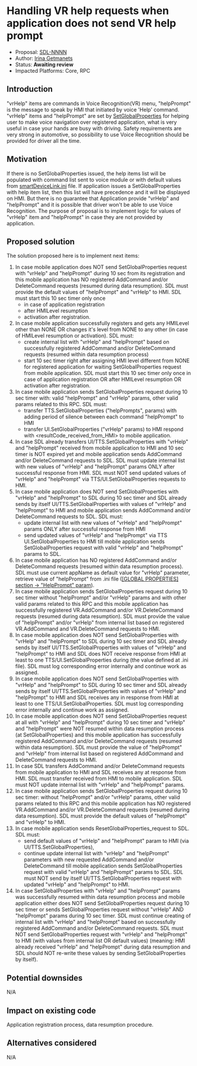 # Handling VR help requests when application does not send VR help prompt

* Proposal: [SDL-NNNN](NNNN-New_rules_for_providing_VRHelpItems_VRHelpTitle.md)
* Author: [Irina Getmanets](https://github.com/GetmanetsIrina)
* Status: **Awaiting review**
* Impacted Platforms: Core, RPC

## Introduction

"vrHelp" items are commands in Voice Recognition(VR) menu, "helpPrompt" is the message to speak by HMI that initiated by voice 'Help' command.
"vrHelp" items and "helpPrompt" are set by [SetGlobalProperties](https://github.com/smartdevicelink/sdl_core/blob/master/src/components/interfaces/MOBILE_API.xml#L3125) for helping user to make voice navigation over registered application, what is very useful in case your hands are busy with driving.
Safety requirements are very strong in automotive, so possibility to use Voice Recognition should be provided for driver all the time.

## Motivation

If there is no SetGlobalProperties issued, the help items list will be populated with command list sent to voice module or with default values from [smartDeviceLink.ini](https://github.com/smartdevicelink/sdl_core/blob/master/src/appMain/smartDeviceLink.ini#L122) file. If application issues a SetGlobalProperties with help item list, then this list will have precedence and it will be displayed on HMI.
But there is no guarantee that Application provide "vrHelp" and "helpPrompt" and it is possible that driver won't be able to use Voice Recognition.
The purpose of proposal is to implement logic for values of "vrHelp" item and "helpPrompt" in case they are not provided by application.

## Proposed solution

The solution proposed here is to implement next items:
1. In case mobile application does NOT send SetGlobalProperties request with "vrHelp" and "helpPrompt" during 10 sec from its registration and this mobile application has NO registered AddCommand and/or DeleteCommand requests (resumed during data resumption).
SDL must provide the default values of "helpPrompt" and "vrHelp" to HMI.
SDL must start this 10 sec timer only once 
	* in case of application registration
	* after HMILevel resumption 
	* activation after registration.
2. In case mobile application successfully registers and gets any HMILevel other than NONE OR changes it's level from NONE to any other (in case of HMILevel resumption or activation).
SDL must:
	* create internal list with "vrHelp" and "helpPrompt" based on successfully registered AddCommand and/or DeleteCommand requests (resumed within data resumption process)
	* start 10 sec timer right after assigning HMI level different from NONE for registered application for waiting SetGlobalProperties request from mobile application.
SDL must start this 10 sec timer only once in case of application registration OR after HMILevel resumption OR activation after registration.
3. In case mobile application sends SetGlobalProperties request during 10 sec timer with: valid "helpPrompt" and "vrHelp" params, other valid params related to this RPC.
SDL must:
	* transfer TTS.SetGlobalProperties ("helpPrompts", params) with adding period of silence between each command "helpPrompt" to HMI
	* transfer UI.SetGlobalProperties ("vrHelp" params) to HMI respond with <resultCode_received_from_HMI> to mobile application.
4. In case SDL already transfers UI/TTS.SetGlobalProperties with "vrHelp" and "helpPrompt" received from mobile application to HMI and 10 sec timer is NOT expired yet and mobile application sends AddCommand and/or DeleteCommand requests to SDL.
SDL must update internal list with new values of "vrHelp" and "helpPrompt" params ONLY after successful response from HMI.
SDL must NOT send updated values of "vrHelp" and "helpPrompt" via TTS/UI.SetGlobalProperties requests to HMI.
5. In case mobile application does NOT send SetGlobalProperties with "vrHelp" and "helpPrompt" to SDL during 10 sec timer and SDL already sends by itself UI/TTS.SetGlobalProperties with values of "vrHelp" and "helpPrompt" to HMI and mobile application sends AddCommand and/or DeleteCommand requests to SDL.
SDL must:
 	* update internal list with new values of "vrHelp" and "helpPrompt" params ONLY after successful response from HMI
 	* send updated values of "vrHelp" and "helpPrompt" via TTS UI.SetGlobalProperties to HMI till mobile application sends SetGlobalProperties request with valid "vrHelp" and "helpPrompt" params to SDL.
6. In case mobile application has NO registered AddCommand and/or DeleteCommand requests (resumed within data resumption process).
SDL must use current appName as default value for "vrHelp" parameter, retrieve value of "helpPrompt" from .ini file ([\[GLOBAL PROPERTIES\] section -> "HelpPrompt" param](https://github.com/smartdevicelink/sdl_core/blob/master/src/appMain/smartDeviceLink.ini#L122)).
7. In case mobile application sends SetGlobalProperties request during 10 sec timer without "helpPrompt" and/or "vrHelp" params and with other valid params related to this RPC and this mobile application has successfully registered VR.AddCommand and/or VR.DeleteCommand requests (resumed during data resumption).
SDL must provide the value of "helpPrompt" and/or "vrHelp" from internal list based on registered VR.AddCommand and VR.DeleteCommand requests to HMI.
8. In case mobile application does NOT send SetGlobalProperties with "vrHelp" and "helpPrompt" to SDL during 10 sec timer and SDL already sends by itself UI/TTS.SetGlobalProperties with values of "vrHelp" and "helpPrompt" to HMI and SDL does NOT receive response from HMI at least to one TTS/UI.SetGlobalProperties during <DefaultTimeout> (the value defined at .ini file).
SDL must log corresponding error internally and continue work as assigned.
9. In case mobile application does NOT send SetGlobalProperties with "vrHelp" and "helpPrompt" to SDL during 10 sec timer and SDL already sends by itself UI/TTS.SetGlobalProperties with values of "vrHelp" and "helpPrompt" to HMI and SDL receives any <errorCode> in response from HMI at least to one TTS/UI.SetGlobalProperties.
SDL must log corresponding error internally and continue work as assigned.
10. In case mobile application does NOT send SetGlobalProperties request at all with "vrHelp" and "helpPrompt" during 10 sec timer and "vrHelp" and "helpPrompt" were NOT resumed within data resumption process (at SetGlobalProperties) and this mobile application has successfully registered AddCommand and/or DeleteCommand requests (resumed within data resumption).
SDL must provide the value of "helpPrompt" and "vrHelp" from internal list based on registered AddCommand and DeleteCommand requests to HMI.
11. In case SDL transfers AddCommand and/or DeleteCommand requests from mobile application to HMI and SDL receives any <errorCode> at response from HMI.
SDL must transfer received <errorCode> from HMI to mobile application.
SDL must NOT update internal list with "vrHelp" and "helpPrompt" params.
12. In case mobile application sends SetGlobalProperties request during 10 sec timer: without "helpPrompt" and/or "vrHelp" params, other valid params related to this RPC and this mobile application has NO registered VR.AddCommand and/or VR.DeleteCommand requests (resumed during data resumption).
SDL must provide the default values of "helpPrompt" and "vrHelp" to HMI.
13. In case mobile application sends ResetGlobalProperties_request to SDL.
SDL must:
	* send default values of "vrHelp" and "helpPrompt" param to HMI (via UI/TTS.SetGlobalProperties),
	* continue update internal list with "vrHelp" and "helpPrompt" parameters with new requested AddCommand and/or DeleteCommand till mobile application sends SetGlobalProperties request with valid "vrHelp" and "helpPrompt" params to SDL.
SDL must NOT send by itself UI/TTS.SetGlobalProperties request with updated "vrHelp" and "helpPrompt" to HMI.
14. In case SetGlobalProperties with "vrHelp" and "helpPrompt" params was successfully resumed within data resumption process and mobile application either does NOT send SetGlobalProperties request during 10 sec timer or sends SetGlobalProperties request without "vrHelp" AND "helpPrompt" params during 10 sec timer.
SDL must continue creating of internal list with "vrHelp" and "helpPrompt" based on successfully registered AddCommand and/or DeleteCommand requests.
SDL must NOT send SetGlobalProperties request with "vrHelp" and "helpPrompt" to HMI (with values from internal list OR default values) (meaning: HMI already received "vrHelp" and "helpPrompt" during data resumption and SDL should NOT re-write these values by sending SetGlobalProperties by itself).

## Potential downsides

N/A

## Impact on existing code

Application registration process, data resumption procedure.

## Alternatives considered

N/A
